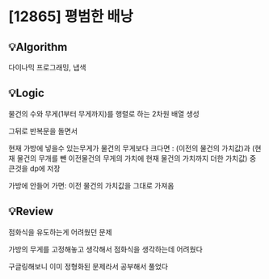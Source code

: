 # [12865] 평범한 배낭
## 💡Algorithm
다이나믹 프로그래밍, 냅색

## 💡Logic
물건의 수와 무게(1부터 무게까지)를 행렬로 하는 2차원 배열 생성

그뒤로 반복문을 돌면서 

현재 가방에 넣을수 있는무게가 물건의 무게보다 크다면 
: (이전의 물건의 가치값)과 (현재 물건의 무개를 뺀 이전물건의 무게의 가치에 현재 물건의 가치까지 더한 가치값) 중 큰것을 dp에 저장

가방에 안들어 가면:
이전 물건의 가치값을 그대로 가져옴 


## 💡Review
점화식을 유도하는게 어려웠던 문제

가방의 무게를 고정해놓고 생각해서 점화식을 생각하는데 어려웠다

구글링해보니 이미 정형화된 문제라서 공부해서 풀었다
